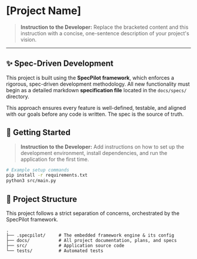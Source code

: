 # [Project Name]

> **Instruction to the Developer:** Replace the bracketed content and this instruction with a concise, one-sentence description of your project's vision.

---

## ✨ Spec-Driven Development
This project is built using the **SpecPilot framework**, which enforces a rigorous, spec-driven development methodology. All new functionality must begin as a detailed markdown **specification file** located in the `docs/specs/` directory.

This approach ensures every feature is well-defined, testable, and aligned with our goals before any code is written. The spec is the source of truth.

## 🚀 Getting Started

> **Instruction to the Developer:** Add instructions on how to set up the development environment, install dependencies, and run the application for the first time.

```bash
# Example setup commands
pip install -r requirements.txt
python3 src/main.py
```

## 📂 Project Structure
This project follows a strict separation of concerns, orchestrated by the SpecPilot framework.

```
.
├── .specpilot/     # The embedded framework engine & its config
├── docs/           # All project documentation, plans, and specs
├── src/            # Application source code
└── tests/          # Automated tests
``` 